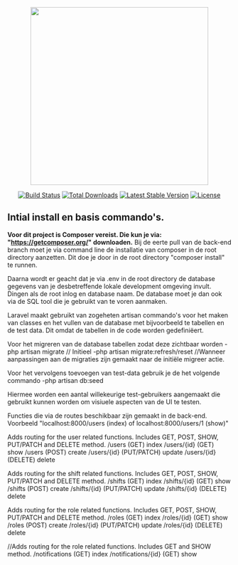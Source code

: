<p align="center"><a href="https://laravel.com" target="_blank"><img src="https://raw.githubusercontent.com/laravel/art/master/logo-lockup/5%20SVG/2%20CMYK/1%20Full%20Color/laravel-logolockup-cmyk-red.svg" width="400"></a></p>

<p align="center">
<a href="https://travis-ci.org/laravel/framework"><img src="https://travis-ci.org/laravel/framework.svg" alt="Build Status"></a>
<a href="https://packagist.org/packages/laravel/framework"><img src="https://img.shields.io/packagist/dt/laravel/framework" alt="Total Downloads"></a>
<a href="https://packagist.org/packages/laravel/framework"><img src="https://img.shields.io/packagist/v/laravel/framework" alt="Latest Stable Version"></a>
<a href="https://packagist.org/packages/laravel/framework"><img src="https://img.shields.io/packagist/l/laravel/framework" alt="License"></a>
</p>

## Intial install en basis commando's.
<b>Voor dit project is Composer vereist. Die kun je via: "https://getcomposer.org/" downloaden.</b>
Bij de eerte pull van de back-end branch moet je via command line de installatie van composer in de root directory aanzetten.
Dit doe je door in de root directory "composer install" te runnen.

Daarna wordt er geacht dat je via .env in de root directory de database gegevens van je desbetreffende lokale development omgeving invult. Dingen als de root inlog en database naam. De database moet je dan ook via de SQL tool die je gebruikt van te voren aanmaken.

Laravel maakt gebruikt van zogeheten artisan commando's voor het maken van classes en het vullen van de database met bijvoorbeeld te tabellen en de test data. Dit omdat de tabellen in de code worden gedefiniëert.

Voor het migreren van de database tabellen zodat deze zichtbaar worden
-php artisan migrate // Initieel
-php artisan migrate:refresh/reset //Wanneer aanpassingen aan de migraties zijn gemaakt naar de initiële migreer actie.

Voor het vervolgens toevoegen van test-data gebruik je de het volgende commando
-php artisan db:seed

Hiermee worden een aantal willekeurige test-gebruikers aangemaakt die gebruikt kunnen worden om visiuele aspecten van de UI te testen.

Functies die via de routes beschikbaar zijn gemaakt in de back-end. Voorbeeld "localhost:8000/users (index) of localhost:8000/users/1 (show)"

Adds routing for the user related functions. Includes GET, POST, SHOW, PUT/PATCH and DELETE method.
 /users (GET) index
 /users/{id} (GET) show
 /users (POST) create
 /users/{id} (PUT/PATCH) update
 /users/{id} (DELETE) delete


Adds routing for the shift related functions. Includes GET, POST, SHOW, PUT/PATCH and DELETE method.
 /shifts (GET) index
 /shifts/{id} (GET) show
 /shifts (POST) create
 /shifts/{id} (PUT/PATCH) update
 /shifts/{id} (DELETE) delete


Adds routing for the role related functions. Includes GET, POST, SHOW, PUT/PATCH and DELETE method.
 /roles (GET) index
 /roles/{id} (GET) show
 /roles (POST) create
 /roles/{id} (PUT/PATCH) update
 /roles/{id} (DELETE) delete

//Adds routing for the role related functions. Includes GET and SHOW method.
 /notifications (GET) index
 /notifications/{id} (GET) show
